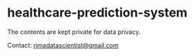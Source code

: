 # healthcare-prediction-system
The contents are kept private for data privacy.

Contact: rimadatascientist@gmail.com
